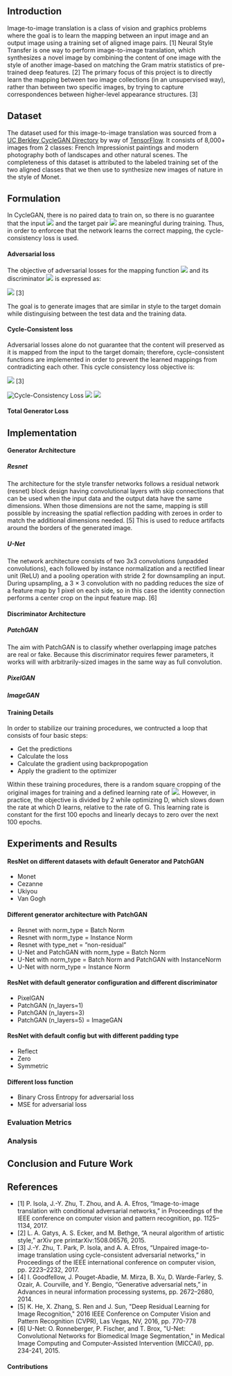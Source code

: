 ## Introduction
Image-to-image translation is a class of vision and graphics problems where the goal is to learn the
mapping between an input image and an output image using a training set of aligned image pairs. [1]
Neural Style Transfer is one way to perform image-to-image translation, which synthesizes a novel
image by combining the content of one image with the style of another image-based on matching
the Gram matrix statistics of pre-trained deep features. [2] The primary focus of this project is to
directly learn the mapping between two image collections (in an unsupervised way), rather than
between two specific images, by trying to capture correspondences between higher-level appearance
structures. [3]

## Dataset
The dataset used for this image-to-image translation was sourced from a [UC Berkley CycleGAN Directory](https://people.eecs.berkeley.edu/~taesung_park/CycleGAN/datasets/) by way of [TensorFlow](https://www.tensorflow.org/datasets/catalog/cycle_gan#cycle_ganmonet2photo). It consists of 8,000+ images from 2 classes: French Impressionist paintings and modern photography both of landscapes and other natural scenes. The completeness of this dataset is attributed to the labeled training set of the two aligned classes that we then use to synthesize new images of nature in the style of Monet.

## Formulation
In CycleGAN, there is no paired data to train on, so there is no guarantee that the input <img src="https://render.githubusercontent.com/render/math?math=X"> and the target pair <img src="https://render.githubusercontent.com/render/math?math=Y"> are meaningful during training. Thus, in order to enforcee that the network learns the correct mapping, the cycle-consistency loss is used.
#### Adversarial loss
The objective of adversarial losses for the mapping function <img src="https://render.githubusercontent.com/render/math?math=G : X \rightarrow Y"> and its discriminator <img src="https://render.githubusercontent.com/render/math?math=D_{Y}"> is expressed as:
 
<img src="https://render.githubusercontent.com/render/math?math=\mathcal{L}_{GAN}(G, D_{Y}, X, Y)=\mathbb{E}_{y~p}_{data}(y)[\logD_{y}(y)]+\mathbb{E}_{x~p}_{data}(x)[\log(1-D_{y}(G(x))]"> [3]  

The goal is to generate images that are similar in style to the target domain while distinguising between the test data and the training data. 
#### Cycle-Consistent loss 
Adversarial losses alone do not guarantee that the content will preserved as it is mapped from the input to the target domain; therefore, cycle-consistent functions are implemented in order to prevent the learned mappings from contradicting each other. This cycle consistency loss objective is: 

<img src="https://render.githubusercontent.com/render/math?math=\mathcal{L}_{cyc}(G, F)=\mathbb{E}_{x~p}_{data}(x)[\|F(G(x))-x\|_{1}]+\mathbb{E}_{y~p}_{data}(y)[\|G(F(y))-y\|_{1}]"> [3]  

![Cycle-Consistency Loss](https://miro.medium.com/max/1258/1*XhdrXh3UfCM4CecRrTwMCQ.png)
<img src="https://render.githubusercontent.com/render/math?math=\text{forward cycle consistency loss: } X->G(X)->F(G(X))~ \hat X">
<img src="https://render.githubusercontent.com/render/math?math=\text{backward cycle consistency loss: } Y->F(Y)->G(F(Y))~ \hat Y">

#### Total Generator Loss


## Implementation
#### Generator Architecture
##### Resnet
The architecture for the style transfer networks follows a residual network (resnet) block design having convolutional layers with skip connections that can be used when the input data and the output data have the same dimensions. When those dimensions are not the same, mapping is still possible by increasing the spatial reflection padding with zeroes in order to match the additional dimensions needed. [5] This is used to reduce artifacts around the borders of the generated image.
##### U-Net
The network architecture consists of two 3x3 convolutions (unpadded convolutions), each followed by instance normalization and a rectified linear unit (ReLU) and a pooling operation with stride 2 for downsampling an input. During upsampling, a 3 × 3 convolution with no padding reduces the size of a feature map by 1 pixel on each side, so in this case the identity connection performs a center crop on the input feature map. [6]

#### Discriminator Architecture
##### PatchGAN
The aim with PatchGAN  is to classify whether overlapping image patches are real or fake. Because this discriminator requires fewer parameters, it works will with arbitrarily-sized images in the same way as full convolution.

##### PixelGAN
##### ImageGAN
#### Training Details
In order to stabilize our training procedures, we contructed a loop that consists of four basic steps:
 - Get the predictions
 - Calculate the loss
 - Calculate the gradient using backpropogation
 - Apply the gradient to the optimizer
 
Within these training procedures, there is a random square cropping of the original images for training and a defined learning rate of <img src="https://render.githubusercontent.com/render/math?math=2e^{-4}">. However, in practice, the objective is divided by 2 while optimizing D, which slows down the rate at which D learns, relative to the rate of G. This learning rate is constant for the first 100 epochs and linearly decays to zero over the next 100 epochs.    

## Experiments and Results
#### ResNet on different datasets  with default Generator and PatchGAN
 - Monet
 - Cezanne
 - Ukiyou
 - Van Gogh
#### Different generator architecture with PatchGAN
 - Resnet with norm_type = Batch Norm 
 - Resnet with norm_type = Instance Norm
 - Resnet with type_net = ”non-residual”
 - U-Net and PatchGAN with norm_type = Batch Norm
 - U-Net with norm_type = Batch Norm and PatchGAN with InstanceNorm 
 - U-Net with norm_type = Instance Norm
#### ResNet with default generator configuration and different discriminator
 - PixelGAN
 - PatchGAN (n_layers=1) 
 - PatchGAN (n_layers=3) 
 - PatchGAN (n_layers=5) = ImageGAN
#### ResNet with default config but with different padding type
 - Reflect
 - Zero
 - Symmetric
 #### Different loss function
 - Binary Cross Entropy for adversarial loss
 - MSE for adversarial loss 


### Evaluation Metrics
### Analysis

## Conclusion and Future Work

## References
 - [1] P. Isola, J.-Y. Zhu, T. Zhou, and A. A. Efros, “Image-to-image translation with conditional adversarial networks,” in Proceedings of the IEEE conference on computer vision and pattern recognition, pp. 1125–1134, 2017.
 - [2] L. A. Gatys, A. S. Ecker, and M. Bethge, “A neural algorithm of artistic style,” arXiv pre printarXiv:1508.06576, 2015.
 - [3] J.-Y. Zhu, T. Park, P. Isola, and A. A. Efros, “Unpaired image-to-image translation using cycle-consistent adversarial networks,” in Proceedings of the IEEE international conference on computer vision, pp. 2223–2232, 2017.
 - [4] I. Goodfellow, J. Pouget-Abadie, M. Mirza, B. Xu, D. Warde-Farley, S. Ozair, A. Courville, and Y. Bengio, “Generative adversarial nets,” in Advances in neural information processing systems, pp. 2672–2680, 2014.
 - [5] K. He, X. Zhang, S. Ren and J. Sun, "Deep Residual Learning for Image Recognition," 2016 IEEE Conference on Computer Vision and Pattern Recognition (CVPR), Las Vegas, NV, 2016, pp. 770-778
 - [6] U-Net: O. Ronneberger, P. Fischer, and T. Brox, "U-Net: Convolutional Networks for Biomedical Image Segmentation," in Medical Image Computing and Computer-Assisted Intervention (MICCAI), pp. 234-241, 2015.

#### Contributions
